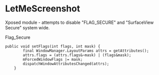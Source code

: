 # LetMeScreenshot

Xposed module - attempts to disable "FLAG_SECURE" and "SurfaceView Secure" system wide.

Flag_Secure

```
public void setFlags(int flags, int mask) {
        final WindowManager.LayoutParams attrs = getAttributes();
        attrs.flags = (attrs.flags&~mask) | (flags&mask);
        mForcedWindowFlags |= mask;
        dispatchWindowAttributesChanged(attrs);
    }
```
